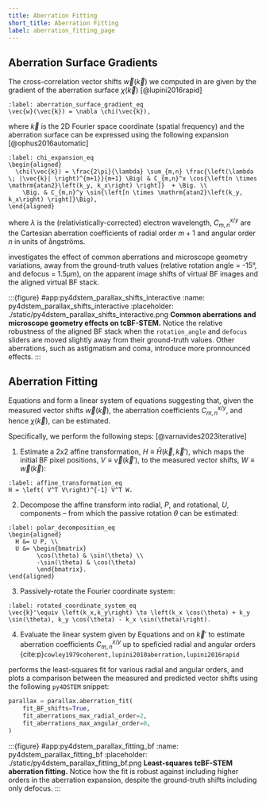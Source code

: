 ```yaml
---
title: Aberration Fitting
short_title: Aberration Fitting
label: aberration_fitting_page
---
```


## Aberration Surface Gradients

The cross-correlation vector shifts $\vec{w}(\vec{k})$ we computed in [](#cross_correlation_page) are given by the gradient of the aberration surface $\chi(\vec{k})$ [@lupini2016rapid]

```{math}
:label: aberration_surface_gradient_eq
\vec{w}(\vec{k}) = \nabla \chi(\vec{k}),
```

where $\vec{k}$ is the 2D Fourier space coordinate (spatial frequency) and the aberration surface can be expressed using the following expansion [@ophus2016automatic]

```{math}
:label: chi_expansion_eq
\begin{aligned}
  \chi(\vec{k}) = \frac{2\pi}{\lambda} \sum_{m,n} \frac{\left(\lambda \; |\vec{k}| \right)^{m+1}}{m+1} \Big( & C_{m,n}^x \cos{\left[n \times \mathrm{atan2}\left(k_y, k_x\right) \right]}  + \Big. \\ 
    \Big. & C_{m,n}^y \sin{\left[n \times \mathrm{atan2}\left(k_y, k_x\right) \right]}\Big),
\end{aligned}
```
where $\lambda$ is the (relativistically-corrected) electron wavelength, $C_{m,n}^{x/y}$ are the Cartesian aberration coefficients of radial order $m+1$ and angular order $n$ in units of ångströms.

[](#py4dstem_parallax_shifts_interactive) investigates the effect of common aberrations and microscope geometry variations, away from the ground-truth values (relative rotation angle = -15°, and defocus = 1.5μm), on the apparent image shifts of virtual BF images and the aligned virtual BF stack.

:::{figure} #app:py4dstem_parallax_shifts_interactive
:name: py4dstem_parallax_shifts_interactive
:placeholder: ./static/py4dstem_parallax_shifts_interactive.png
**Common aberrations and microscope geometry effects on tcBF-STEM.** 
Notice the relative robustness of the aligned BF stack when the `rotation_angle` and `defocus` sliders are moved slightly away from their ground-truth values. 
Other aberrations, such as astigmatism and coma, introduce more pronnounced effects.
:::

## Aberration Fitting

Equations [](#aberration_surface_gradient_eq) and [](#chi_expansion_eq) form a linear system of equations suggesting that, given the measured vector shifts $\vec{w}(\vec{k})$, the aberration coefficients $C_{m,n}^{x/y}$, and hence $\chi(\vec{k})$, can be estimated.

Specifically, we perform the following steps: [@varnavides2023iterative]

1. Estimate a 2x2 affine transformation, $H\equiv\hat{H}(\vec{k},\vec{k}')$, which maps the initial BF pixel positions, $V\equiv\vec{v}(\vec{k}')$, to the measured vector shifts, $W\equiv\vec{w}(\vec{k})$:

```{math}
:label: affine_transformation_eq
H = \left( V^T V\right)^{-1} V^T W.
```

2. Decompose the affine transform into radial, $P$, and rotational, $U$, components &ndash; from which the passive rotation $\theta$ can be estimated:

```{math}
:label: polar_decomposition_eq
\begin{aligned}
  H &= U P, \\
  U &= \begin{bmatrix}
        \cos(\theta) & \sin(\theta) \\
        -\sin(\theta) & \cos(\theta) 
        \end{bmatrix}.
\end{aligned}
```

3. Passively-rotate the Fourier coordinate system:
```{math}
:label: rotated_coordinate_system_eq
\vec{k}'\equiv \left(k_x,k_y\right) \to \left(k_x \cos(\theta) + k_y \sin(\theta), k_y \cos(\theta) - k_x \sin(\theta)\right).
```

4. Evaluate the linear system given by Equations [](#aberration_surface_gradient_eq) and [](#chi_expansion_eq) on $\vec{k}'$ to estimate aberration coefficients $C_{m,n}^{x/y}$ up to speficied radial and angular orders {cite:p}`cowley1979coherent,lupini2010aberration,lupini2016rapid`

[](#py4dstem_parallax_fitting_bf) performs the least-squares fit for various radial and angular orders, and plots a comparison between the measured and predicted vector shifts using the following `py4DSTEM` snippet:

```python
parallax = parallax.aberration_fit(
    fit_BF_shifts=True,
    fit_aberrations_max_radial_order=2,
    fit_aberrations_max_angular_order=0,
)
```

:::{figure} #app:py4dstem_parallax_fitting_bf
:name: py4dstem_parallax_fitting_bf
:placeholder: ./static/py4dstem_parallax_fitting_bf.png
**Least-squares tcBF-STEM aberration fitting.** 
Notice how the fit is robust against including higher orders in the aberration expansion, despite the ground-truth shifts including only defocus.
:::

